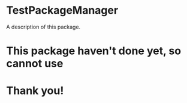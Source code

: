 # TestPackageManager

A description of this package.

# This package haven't done yet, so cannot use 

# Thank you!
